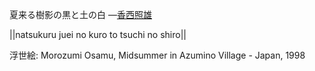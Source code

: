 夏来る樹影の黒と土の白
—[香西照雄](https://ja.wikipedia.org/wiki/香西照雄)

||natsukuru juei no kuro to tsuchi no shiro||

浮世絵: Morozumi Osamu, Midsummer in Azumino Village - Japan, 1998